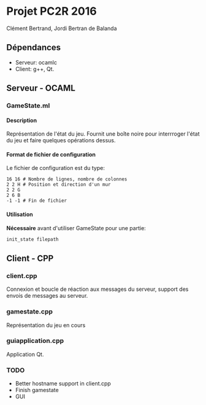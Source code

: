 # Projet PC2R 2016

Clément Bertrand, Jordi Bertran de Balanda

## Dépendances

* Serveur: ocamlc
* Client: g++, Qt.

## Serveur - OCAML

### GameState.ml

#### Description

Représentation de l'état du jeu. Fournit une boîte noire pour interrroger l'état du jeu et faire quelques opérations dessus.

#### Format de fichier de configuration

Le fichier de configuration est du type:

```
16 16 # Nombre de lignes, nombre de colonnes
2 2 H # Position et direction d'un mur
2 2 G
2 6 B
-1 -1 # Fin de fichier
```

#### Utilisation

__Nécessaire__ avant d'utiliser GameState pour une partie:

```ocaml
init_state filepath
```

## Client - CPP

### client.cpp

Connexion et boucle de réaction aux messages du serveur, support des envois de messages au serveur.

### gamestate.cpp

Représentation du jeu en cours

### guiapplication.cpp

Application Qt.

### TODO

* Better hostname support in client.cpp
* Finish gamestate
* GUI
